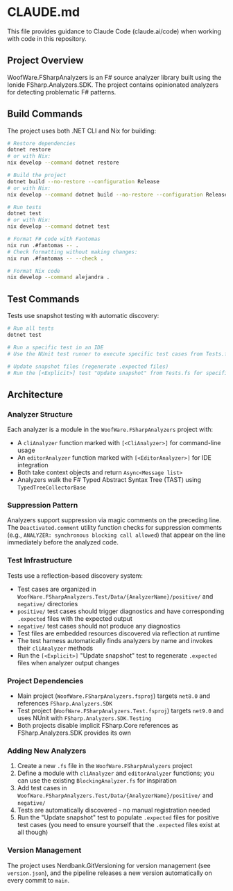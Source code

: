 # CLAUDE.md

This file provides guidance to Claude Code (claude.ai/code) when working with code in this repository.

## Project Overview

WoofWare.FSharpAnalyzers is an F# source analyzer library built using the Ionide FSharp.Analyzers.SDK. The project contains opinionated analyzers for detecting problematic F# patterns.

## Build Commands

The project uses both .NET CLI and Nix for building:

```bash
# Restore dependencies
dotnet restore
# or with Nix:
nix develop --command dotnet restore

# Build the project
dotnet build --no-restore --configuration Release
# or with Nix:
nix develop --command dotnet build --no-restore --configuration Release

# Run tests
dotnet test
# or with Nix:
nix develop --command dotnet test

# Format F# code with Fantomas
nix run .#fantomas -- .
# Check formatting without making changes:
nix run .#fantomas -- --check .

# Format Nix code
nix develop --command alejandra .
```

## Test Commands

Tests use snapshot testing with automatic discovery:

```bash
# Run all tests
dotnet test

# Run a specific test in an IDE
# Use the NUnit test runner to execute specific test cases from Tests.fs

# Update snapshot files (regenerate .expected files)
# Run the [<Explicit>] test "Update snapshot" from Tests.fs for specific test cases
```

## Architecture

### Analyzer Structure

Each analyzer is a module in the `WoofWare.FSharpAnalyzers` project with:
- A `cliAnalyzer` function marked with `[<CliAnalyzer>]` for command-line usage
- An `editorAnalyzer` function marked with `[<EditorAnalyzer>]` for IDE integration
- Both take context objects and return `Async<Message list>`
- Analyzers walk the F# Typed Abstract Syntax Tree (TAST) using `TypedTreeCollectorBase`

### Suppression Pattern

Analyzers support suppression via magic comments on the preceding line. The `Deactivated.comment` utility function checks for suppression comments (e.g., `ANALYZER: synchronous blocking call allowed`) that appear on the line immediately before the analyzed code.

### Test Infrastructure

Tests use a reflection-based discovery system:
- Test cases are organized in `WoofWare.FSharpAnalyzers.Test/Data/{AnalyzerName}/positive/` and `negative/` directories
- `positive/` test cases should trigger diagnostics and have corresponding `.expected` files with the expected output
- `negative/` test cases should not produce any diagnostics
- Test files are embedded resources discovered via reflection at runtime
- The test harness automatically finds analyzers by name and invokes their `cliAnalyzer` methods
- Run the `[<Explicit>]` "Update snapshot" test to regenerate `.expected` files when analyzer output changes

### Project Dependencies

- Main project (`WoofWare.FSharpAnalyzers.fsproj`) targets `net8.0` and references `FSharp.Analyzers.SDK`
- Test project (`WoofWare.FSharpAnalyzers.Test.fsproj`) targets `net9.0` and uses NUnit with `FSharp.Analyzers.SDK.Testing`
- Both projects disable implicit FSharp.Core references as FSharp.Analyzers.SDK provides its own

### Adding New Analyzers

1. Create a new `.fs` file in the `WoofWare.FSharpAnalyzers` project
2. Define a module with `cliAnalyzer` and `editorAnalyzer` functions; you can use the existing `BlockingAnalyzer.fs` for inspiration
3. Add test cases in `WoofWare.FSharpAnalyzers.Test/Data/{AnalyzerName}/positive/` and `negative/`
4. Tests are automatically discovered - no manual registration needed
5. Run the "Update snapshot" test to populate `.expected` files for positive test cases (you need to ensure yourself that the `.expected` files exist at all though)

### Version Management

The project uses Nerdbank.GitVersioning for version management (see `version.json`), and the pipeline releases a new version automatically on every commit to `main`.
